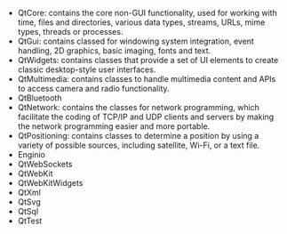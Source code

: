 + QtCore: contains the core non-GUI functionality, used for working with time, files and directories, various data types, streams, URLs, mime types, threads or processes.
+ QtGui: contains classed for windowing system integration, event handling, 2D graphics, basic imaging, fonts and text.
+ QtWidgets: contains classes that provide a set of UI elements to create classic desktop-style user interfaces.
+ QtMultimedia: contains classes to handle multimedia content and APIs to access camera and radio functionality.
+ QtBluetooth
+ QtNetwork: contains the classes for network programming, which facilitate the coding of TCP/IP and UDP clients and servers by making the network programming easier and more portable.
+ QtPositioning: contains classes to determine a position by using a variety of possible sources, including satellite, Wi-Fi, or a text file.
+ Enginio
+ QtWebSockets
+ QtWebKit
+ QtWebKitWidgets
+ QtXml
+ QtSvg
+ QtSql
+ QtTest
